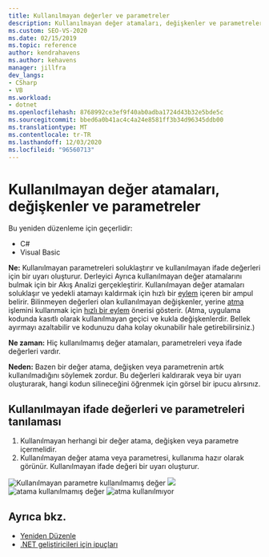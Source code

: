 ```yaml
---
title: Kullanılmayan değerler ve parametreler
description: Kullanılmayan değer atamaları, değişkenler ve parametreler hakkında bilgi edinin ve Visual Studio 'da kod düzenleyicisinde nasıl göründüğünü öğrenin.
ms.custom: SEO-VS-2020
ms.date: 02/15/2019
ms.topic: reference
author: kendrahavens
ms.author: kehavens
manager: jillfra
dev_langs:
- CSharp
- VB
ms.workload:
- dotnet
ms.openlocfilehash: 8768992ce3ef9f40ab0adba1724d43b32e5bde5c
ms.sourcegitcommit: bbed6a0b41ac4c4a24e8581ff3b34d96345ddb00
ms.translationtype: MT
ms.contentlocale: tr-TR
ms.lasthandoff: 12/03/2020
ms.locfileid: "96560713"
---
```

# <a name="unused-value-assignments-variables-and-parameters"></a>Kullanılmayan değer atamaları, değişkenler ve parametreler

Bu yeniden düzenleme için geçerlidir:

- C#
- Visual Basic

**Ne:** Kullanılmayan parametreleri soluklaştırır ve kullanılmayan ifade değerleri için bir uyarı oluşturur. Derleyici Ayrıca kullanılmayan değer atamalarını bulmak için bir Akış Analizi gerçekleştirir. Kullanılmayan değer atamaları soluklaşır ve yedekli atamayı kaldırmak için hızlı bir [eylem](../quick-actions.md) içeren bir ampul belirir. Bilinmeyen değerleri olan kullanılmayan değişkenler, yerine [atma](/dotnet/csharp/discards) işlemini kullanmak için [hızlı bir eylem](../quick-actions.md) önerisi gösterir. (Atma, uygulama kodunda kasıtlı olarak kullanılmayan geçici ve kukla değişkenlerdir. Bellek ayırmayı azaltabilir ve kodunuzu daha kolay okunabilir hale getirebilirsiniz.)

**Ne zaman:** Hiç kullanılmamış değer atamaları, parametreleri veya ifade değerleri vardır.

**Neden:** Bazen bir değer atama, değişken veya parametrenin artık kullanılmadığını söylemek zordur. Bu değerleri kaldırarak veya bir uyarı oluşturarak, hangi kodun silineceğini öğrenmek için görsel bir ipucu alırsınız.

## <a name="unused-expression-values-and-parameters-diagnostic"></a>Kullanılmayan ifade değerleri ve parametreleri tanılaması

1. Kullanılmayan herhangi bir değer atama, değişken veya parametre içermelidir.
2. Kullanılmayan değer atama veya parametresi, kullanıma hazır olarak görünür. Kullanılmayan ifade değeri bir uyarı oluşturur.

  ![Kullanılmayan parametre kullanılmamış değer ](media/unused-parameter.png)
   ![ ](media/unused-value.png)
   ![ atama kullanılmamış değer ](media/unused-value-assignment.png)
   ![ atma kullanılmıyor](media/unused-value-discard.png)

## <a name="see-also"></a>Ayrıca bkz.

- [Yeniden Düzenle](../refactoring-in-visual-studio.md)
- [.NET geliştiricileri için ipuçları](../csharp-developer-productivity.md)
